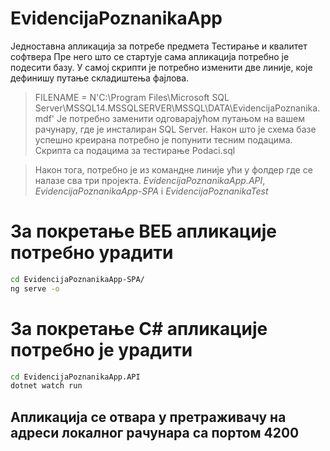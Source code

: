 # EvidencijaPoznanikaApp
Једноставна апликација за потребе предмета Тестирање и квалитет софтвера
Пре него што се стартује сама апликација потребно је подесити базу. У самој скрипти је потребно изменити две линије, које дефинишу путање складиштења фајлова.
> FILENAME = N'C:\Program Files\Microsoft SQL Server\MSSQL14.MSSQLSERVER\MSSQL\DATA\EvidencijaPoznanika.mdf' 
Је потребно заменити одговарајућом путањом на вашем рачунару, где је инсталиран SQL Server.
Након што је схема базе успешно креирана потребно је попунити тесним подацима. 
Скрипта са подацима за тестирање 
> Podaci.sql


>Након тога, потребно је из командне линије ући у фолдер где се налазе сва три пројекта. *EvidencijaPoznanikaApp.API*, *EvidencijaPoznanikaApp-SPA* i *EvidencijaPoznanikaTest*

За покретање ВЕБ апликације потребно урадити
============================================
```bash
cd EvidencijaPoznanikaApp-SPA/
ng serve -o
```

За покретање C# апликације потребно је урадити
==============================================
```bash
cd EvidencijaPoznanikaApp.API
dotnet watch run
```

Апликација се отвара у претраживачу на адреси локалног рачунара са портом 4200
------------------------------------------------------------------------------
